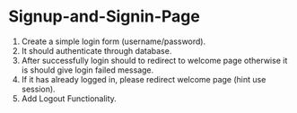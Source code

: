 # Signup-and-Signin-Page
1. Create a simple login form (username/password).
2. It should authenticate through database.
3. After successfully login should to redirect to welcome page otherwise it is should give login failed message.
4. If it has already logged in, please redirect welcome page (hint use session).
5. Add Logout Functionality.
